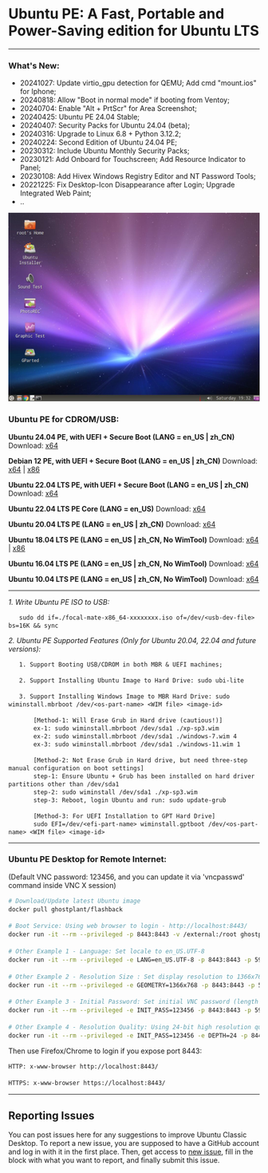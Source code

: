 # Ubuntu PE: A Fast, Portable and Power-Saving edition for Ubuntu LTS

------------------------------------------
### What's New:

* 20241027: Update virtio_gpu detection for QEMU; Add cmd "mount.ios" for Iphone;
* 20240818: Allow "Boot in normal mode" if booting from Ventoy;
* 20240704: Enable "Alt + PrtScr" for Area Screenshot;
* 20240425: Ubuntu PE 24.04 Stable;
* 20240407: Security Packs for Ubuntu 24.04 (beta);
* 20240316: Upgrade to Linux 6.8 + Python 3.12.2;
* 20240224: Second Edition of Ubuntu 24.04 PE;
* 20230312: Include Ubuntu Monthly Security Packs;
* 20230121: Add Onboard for Touchscreen; Add Resource Indicator to Panel;
* 20230108: Add Hivex Windows Registry Editor and NT Password Tools;
* 20221225: Fix Desktop-Icon Disappearance after Login; Upgrade Integrated Web Paint;
* ..

<p align="center">
  <img src="Ubuntu_en.jpg" data-canonical-src="Ubuntu_en.jpg" />
</p>

### Ubuntu PE for CDROM/USB:

**Ubuntu 24.04 PE, with UEFI + Secure Boot (LANG = en_US | zh_CN)** Download: [x64](https://github.com/ghostplant/ubuntu-pe/releases/download/ubuntu-24.04/noble-mate-x86_64-20241027.iso)

**Debian 12 PE, with UEFI + Secure Boot (LANG = en_US | zh_CN)** Download: [x64](https://github.com/ghostplant/ubuntu-pe/releases/download/debian-12/debian-mate-x86_64-20231220.iso) | [x86](https://github.com/ghostplant/ubuntu-pe/releases/download/debian-12/debian-mate-i686-20231226.iso)

**Ubuntu 22.04 LTS PE, with UEFI + Secure Boot (LANG = en_US | zh_CN)** Download: [x64](https://github.com/ghostplant/ubuntu-pe/releases/download/ubuntu-22.04/jammy-mate-x86_64-20231220.iso)

**Ubuntu 22.04 LTS PE Core (LANG = en_US)** Download: [x64](https://github.com/ghostplant/ubuntu-pe/releases/download/ubuntu-22.04/jammy-core-x86_64-20221015.iso)

**Ubuntu 20.04 LTS PE (LANG = en_US | zh_CN)** Download: [x64](https://github.com/ghostplant/ubuntu-pe/releases/download/ubuntu-20.04/focal-mate-x86_64-20221002.iso)

**Ubuntu 18.04 LTS PE (LANG = en_US | zh_CN, No WimTool)** Download: [x64](https://github.com/ghostplant/ubuntu-pe/releases/download/ubuntu-18.04/bionic-mate-amd64-20200222.iso) | [x86](https://github.com/ghostplant/ubuntu-pe/releases/download/ubuntu-18.04/bionic-mate-i386-20200222.iso)

**Ubuntu 16.04 LTS PE (LANG = en_US | zh_CN, No WimTool)** Download: [x64](https://github.com/ghostplant/ubuntu-pe/releases/download/ubuntu-18.04/xenial-classic-amd64-20231217.iso)

**Ubuntu 10.04 LTS PE (LANG = en_US | zh_CN, No WimTool)** Download: [x64](https://github.com/ghostplant/ubuntu-pe/releases/download/ubuntu-18.04/maverick-classic-amd64.iso)

------------------------------------------

   *1. Write Ubuntu PE ISO to USB:*

       sudo dd if=./focal-mate-x86_64-xxxxxxxx.iso of=/dev/<usb-dev-file> bs=16K && sync

   *2. Ubuntu PE Supported Features (Only for Ubuntu 20.04, 22.04 and future versions):*
   
       1. Support Booting USB/CDROM in both MBR & UEFI machines;

       2. Support Installing Ubuntu Image to Hard Drive: sudo ubi-lite

       3. Support Installing Windows Image to MBR Hard Drive: sudo wiminstall.mbrboot /dev/<os-part-name> <WIM file> <image-id>

           [Method-1: Will Erase Grub in Hard drive (cautious!)]
           ex-1: sudo wiminstall.mbrboot /dev/sda1 ./xp-sp3.wim
           ex-2: sudo wiminstall.mbrboot /dev/sda1 ./windows-7.wim 4
           ex-3: sudo wiminstall.mbrboot /dev/sda1 ./windows-11.wim 1

           [Method-2: Not Erase Grub in Hard drive, but need three-step manual configuration on boot settings]
           step-1: Ensure Ubuntu + Grub has been installed on hard driver partitions other than /dev/sda1
           step-2: sudo wiminstall /dev/sda1 ./xp-sp3.wim
           step-3: Reboot, login Ubuntu and run: sudo update-grub
           
           [Method-3: For UEFI Installation to GPT Hard Drive]
           sudo EFI=/dev/<efi-part-name> wiminstall.gptboot /dev/<os-part-name> <WIM file> <image-id>

------------------------------------------

### Ubuntu PE Desktop for Remote Internet:
(Default VNC password: 123456, and you can update it via 'vncpasswd' command inside VNC X session)

```sh
# Download/Update latest Ubuntu image
docker pull ghostplant/flashback

# Boot Service: Using web browser to login - http://localhost:8443/
docker run -it --rm --privileged -p 8443:8443 -v /external:/root ghostplant/flashback

# Other Example 1 - Language: Set locale to en_US.UTF-8
docker run -it --rm --privileged -e LANG=en_US.UTF-8 -p 8443:8443 -p 5901:5901 -v /external:/root ghostplant/flashback

# Other Example 2 - Resolution Size : Set display resolution to 1366x768
docker run -it --rm --privileged -e GEOMETRY=1366x768 -p 8443:8443 -p 5901:5901 -v /external:/root ghostplant/flashback

# Other Example 3 - Initial Password: Set initial VNC password (length of password must be between 6 to 8).
docker run -it --rm --privileged -e INIT_PASS=123456 -p 8443:8443 -p 5901:5901 -v /external:/root ghostplant/flashback

# Other Example 4 - Resolution Quality: Using 24-bit high resolution quality (Only recommended in high-bandwidth network)
docker run -it --rm --privileged -e INIT_PASS=123456 -e DEPTH=24 -p 8443:8443 -p 5901:5901 -v /external:/root ghostplant/flashback
```

Then use Firefox/Chrome to login if you expose port 8443:

```sh
HTTP: x-www-browser http://localhost:8443/

HTTPS: x-www-browser https://localhost:8443/
```

------------------------------------------

## Reporting Issues

You can post issues here for any suggestions to improve Ubuntu Classic Desktop. To report a new issue, you are supposed to have a GitHub account and log in with it in the first place. Then, get access to [new issue](https://github.com/ghostplant/ubuntu-classic/issues/new), fill in the block with what you want to report, and finally submit this issue.
